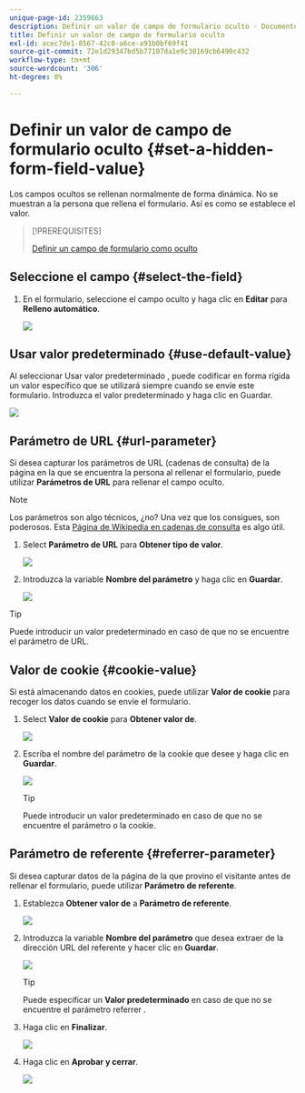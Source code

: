 ```yaml
---
unique-page-id: 2359663
description: Definir un valor de campo de formulario oculto - Documentos de Marketo - Documentación del producto
title: Definir un valor de campo de formulario oculto
exl-id: acec7de1-8567-42c0-a6ce-a91b0bf69f41
source-git-commit: 72e1d29347bd5b77107da1e9c30169cb6490c432
workflow-type: tm+mt
source-wordcount: '306'
ht-degree: 0%

---
```


# Definir un valor de campo de formulario oculto {#set-a-hidden-form-field-value}

Los campos ocultos se rellenan normalmente de forma dinámica. No se muestran a la persona que rellena el formulario. Así es como se establece el valor.

>[!PREREQUISITES]
>
>[Definir un campo de formulario como oculto](/help/marketo/product-docs/demand-generation/forms/form-fields/set-a-form-field-as-hidden.md)

## Seleccione el campo {#select-the-field}

1. En el formulario, seleccione el campo oculto y haga clic en **Editar** para **Relleno automático**.

   ![](assets/autofill.png)

## Usar valor predeterminado {#use-default-value}

Al seleccionar Usar valor predeterminado , puede codificar en forma rígida un valor específico que se utilizará siempre cuando se envíe este formulario. Introduzca el valor predeterminado y haga clic en Guardar.

![](assets/image2014-9-15-13-3a5-3a27.png)

## Parámetro de URL {#url-parameter}

Si desea capturar los parámetros de URL (cadenas de consulta) de la página en la que se encuentra la persona al rellenar el formulario, puede utilizar **Parámetros de URL** para rellenar el campo oculto.

>[!NOTE]
>
>Los parámetros son algo técnicos, ¿no? Una vez que los consigues, son poderosos. Esta [Página de Wikipedia en cadenas de consulta](https://en.wikipedia.org/wiki/Query_string) es algo útil.

1. Select **Parámetro de URL** para **Obtener tipo de valor**.

   ![](assets/image2014-9-15-13-3a6-3a48.png)

1. Introduzca la variable **Nombre del parámetro** y haga clic en **Guardar**.

   ![](assets/image2014-9-15-13-3a7-3a35.png)

>[!TIP]
>
>Puede introducir un valor predeterminado en caso de que no se encuentre el parámetro de URL.

## Valor de cookie {#cookie-value}

Si está almacenando datos en cookies, puede utilizar **Valor de cookie** para recoger los datos cuando se envíe el formulario.

1. Select **Valor de cookie** para **Obtener valor de**.

   ![](assets/image2014-9-15-13-3a8-3a21.png)

1. Escriba el nombre del parámetro de la cookie que desee y haga clic en **Guardar**.

   ![](assets/image2014-9-15-13-3a8-3a43.png)

   >[!TIP]
   >
   >Puede introducir un valor predeterminado en caso de que no se encuentre el parámetro o la cookie.

## Parámetro de referente {#referrer-parameter}

Si desea capturar datos de la página de la que provino el visitante antes de rellenar el formulario, puede utilizar **Parámetro de referente**.

1. Establezca **Obtener valor de** a **Parámetro de referente**.

   ![](assets/image2014-9-15-13-3a9-3a31.png)

1. Introduzca la variable **Nombre del parámetro** que desea extraer de la dirección URL del referente y hacer clic en **Guardar**.

   ![](assets/image2014-9-15-13-3a9-3a56.png)

   >[!TIP]
   >
   >Puede especificar un **Valor predeterminado** en caso de que no se encuentre el parámetro referrer .

1. Haga clic en **Finalizar**.

   ![](assets/image2014-9-15-13-3a10-3a26.png)

1. Haga clic en **Aprobar y cerrar**.

   ![](assets/image2014-9-15-13-3a10-3a43.png)
